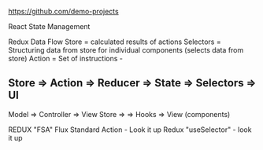 https://github.com/demo-projects

React State Management

Redux Data Flow
Store = calculated results of actions
Selectors = Structuring data from store for individual components (selects data from store)
Action = Set of instructions -

Store => Action => Reducer => State => Selectors => UI
--------------------------------------------------------------------------------------

Model => Controller => View
Store => => Hooks => View (components)





REDUX "FSA" Flux Standard Action - Look it up
Redux "useSelector" - look it up
